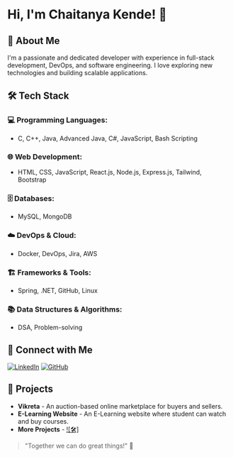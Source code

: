# Hi, I'm Chaitanya Kende! 👋

## 🚀 About Me
I'm a passionate and dedicated developer with experience in full-stack development, DevOps, and software engineering. I love exploring new technologies and building scalable applications.

## 🛠️ Tech Stack

### 💻 Programming Languages:
- C, C++, Java, Advanced Java, C#, JavaScript, Bash Scripting

### 🌐 Web Development:
- HTML, CSS, JavaScript, React.js, Node.js, Express.js, Tailwind, Bootstrap

### 🗄️ Databases:
-  MySQL, MongoDB

### ☁️ DevOps & Cloud:
- Docker, DevOps, Jira, AWS

### 🏗️ Frameworks & Tools:
- Spring, .NET, GitHub, Linux

### 📚 Data Structures & Algorithms:
- DSA, Problem-solving

## 🔗 Connect with Me
[![LinkedIn](https://img.shields.io/badge/LinkedIn-Connect-blue)](https://www.linkedin.com/in/chaitanyakende)
[![GitHub](https://img.shields.io/badge/GitHub-Follow-black)](https://github.com/chaitanyakende25)

## 📌 Projects
- **Vikreta** - An auction-based online marketplace for buyers and sellers.
- **E-Learning Website** - An E-Learning website where student can watch and buy courses.
- **More Projects** - [![🛠]](https://github.com/chaitanyakende25?tab=repositories)
 

> "Together we can do great things!" 🚀
